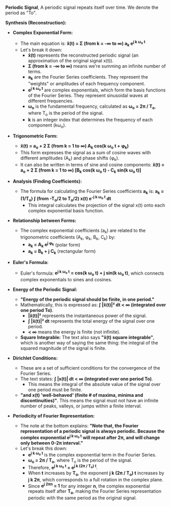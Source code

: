 **Periodic Signal**, A periodic signal repeats itself over time. We denote the period as "To".

**Synthesis (Reconstruction):**
- **Complex Exponential Form:**
    - The main equation is: **x̂(t) = Σ (from k = -∞ to ∞) a<sub>k</sub> e<sup>j k ω<sub>o</sub> t</sup>**
    - Let's break it down:
        - **x̂(t)** represents the reconstructed periodic signal (an approximation of the original signal x(t)).
        - **Σ (from k = -∞ to ∞)** means we're summing an infinite number of terms.
        - **a<sub>k</sub>** are the Fourier Series coefficients. They represent the "weights" or amplitudes of each frequency component.
        - **e<sup>j k ω<sub>o</sub> t</sup>** are complex exponentials, which form the basis functions of the Fourier Series. They represent sinusoidal waves at different frequencies.
        - **ω<sub>o</sub>** is the fundamental frequency, calculated as **ω<sub>o</sub> = 2π / T<sub>o</sub>**, where T<sub>o</sub> is the period of the signal.
        - **k** is an integer index that determines the frequency of each component (kω<sub>o</sub>).
- **Trigonometric Form:**
	- **x̂(t) = a<sub>o</sub> + 2 Σ (from k = 1 to ∞) A<sub>k</sub> cos(k ω<sub>o</sub> t + φ<sub>k</sub>)**
	- This form expresses the signal as a sum of cosine waves with different amplitudes (A<sub>k</sub>) and phase shifts (φ<sub>k</sub>).
	- It can also be written in terms of sine and cosine components: **x̂(t) = a<sub>o</sub> + 2 Σ (from k = 1 to ∞) [B<sub>k</sub> cos(k ω<sub>o</sub> t) - C<sub>k</sub> sin(k ω<sub>o</sub> t)]**

- **Analysis (Finding Coefficients):**
    - The formula for calculating the Fourier Series coefficients **a<sub>k</sub>** is: **a<sub>k</sub> = (1/T<sub>o</sub>) ∫ (from -T<sub>o</sub>/2 to T<sub>o</sub>/2) x(t) e<sup>-j k ω<sub>o</sub> t</sup> dt**
        - This integral calculates the projection of the signal x(t) onto each complex exponential basis function.
- **Relationship between Forms:**
    - The complex exponential coefficients (a<sub>k</sub>) are related to the trigonometric coefficients (A<sub>k</sub>, φ<sub>k</sub>, B<sub>k</sub>, C<sub>k</sub>) by:
        - **a<sub>k</sub> = A<sub>k</sub> e<sup>j φ<sub>k</sub></sup>** (polar form)
        - **a<sub>k</sub> = B<sub>k</sub> + j C<sub>k</sub>** (rectangular form)
- **Euler's Formula:**
    - Euler's formula: **e<sup>j k ω<sub>o</sub> t</sup> = cos(k ω<sub>o</sub> t) + j sin(k ω<sub>o</sub> t)**, which connects complex exponentials to sines and cosines.


- **Energy of the Periodic Signal:**
    - **"Energy of the periodic signal should be finite, in one period."**
    - Mathematically, this is expressed as: **∫ |x̂(t)|² dt < ∞ (integrated over one period To)**.
        - **|x̂(t)|²** represents the instantaneous power of the signal.
        - **∫ |x̂(t)|² dt** represents the total energy of the signal over one period.
        - **< ∞** means the energy is finite (not infinite).
    - **Square Integrable:** The text also says **"x̂(t) square integrable"**, which is another way of saying the same thing: the integral of the squared magnitude of the signal is finite.
    
- **Dirichlet Conditions:**
    - These are a set of sufficient conditions for the convergence of the Fourier Series.
    - The text states: **∫ |x(t)| dt < ∞ (integrated over one period To)**.
        - This means the integral of the absolute value of the signal over one period must be finite.
    - **"and x(t) 'well-behaved' (finite # of maxima, minima and discontinuities)"**. This means the signal must not have an infinite number of peaks, valleys, or jumps within a finite interval.
    
- **Periodicity of Fourier Representation:**
    - The note at the bottom explains: **"Note that, the Fourier representation of a periodic signal is always periodic. Because the complex exponential e<sup>j k ω<sub>o</sub> t</sup> will repeat after 2π, and will change only between 0-2π interval."**
    - Let's break this down:
        - **e<sup>j k ω<sub>o</sub> t</sup>** is the complex exponential term in the Fourier Series.
        - **ω<sub>o</sub> = 2π / T<sub>o</sub>**, where T<sub>o</sub> is the period of the signal.
        - Therefore, **e<sup>j k ω<sub>o</sub> t</sup> = e<sup>j k (2π / T<sub>o</sub>) t</sup>**.
        - When **t** increases by **T<sub>o</sub>**, the exponent **j k (2π / T<sub>o</sub>) t** increases by **j k 2π**, which corresponds to a full rotation in the complex plane.
        - Since **e<sup>j 2πn</sup> = 1** for any integer **n**, the complex exponential repeats itself after **T<sub>o</sub>**, making the Fourier Series representation periodic with the same period as the original signal.

